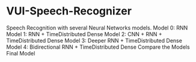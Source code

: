 # VUI-Speech-Recognizer
Speech Recognition with several Neural Networks models.
Model 0: RNN
Model 1: RNN + TimeDistributed Dense
Model 2: CNN + RNN + TimeDistributed Dense
Model 3: Deeper RNN + TimeDistributed Dense
Model 4: Bidirectional RNN + TimeDistributed Dense
Compare the Models
Final Model
